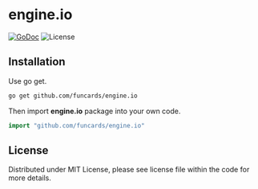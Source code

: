 # engine.io

[![GoDoc](https://godoc.org/github.com/funcards/engine.io?status.svg)](https://pkg.go.dev/github.com/funcards/engine.io)
![License](https://img.shields.io/dub/l/vibe-d.svg)

## Installation

Use go get.

```bash
go get github.com/funcards/engine.io
```

Then import **engine.io** package into your own code.

```go
import "github.com/funcards/engine.io"
```

## License

Distributed under MIT License, please see license file within the code for more details.
